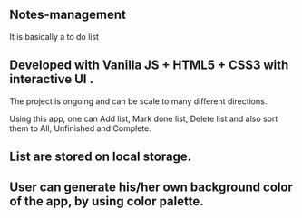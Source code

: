 ## Notes-management
It is basically a to do list

## Developed with Vanilla JS + HTML5 + CSS3 with interactive UI .

The project is ongoing and can be scale to many different directions.

Using this app, one can Add list, Mark done list, Delete list and also sort them to All, Unfinished and Complete.

## List are stored on local storage.

## User can generate his/her own background color of the app, by using color palette.
